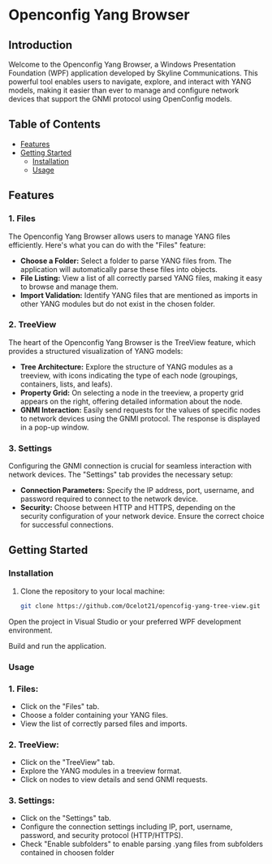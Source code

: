 # Openconfig Yang Browser


## Introduction

Welcome to the Openconfig Yang Browser, a Windows Presentation Foundation (WPF) application developed by Skyline Communications. This powerful tool enables users to navigate, explore, and interact with YANG models, making it easier than ever to manage and configure network devices that support the GNMI protocol using OpenConfig models.

## Table of Contents

- [Features](#features)
- [Getting Started](#getting-started)
  - [Installation](#installation)
  - [Usage](#usage)

## Features

### 1. Files

The Openconfig Yang Browser allows users to manage YANG files efficiently. Here's what you can do with the "Files" feature:

- **Choose a Folder:** Select a folder to parse YANG files from. The application will automatically parse these files into objects.
- **File Listing:** View a list of all correctly parsed YANG files, making it easy to browse and manage them.
- **Import Validation:** Identify YANG files that are mentioned as imports in other YANG modules but do not exist in the chosen folder.

### 2. TreeView

The heart of the Openconfig Yang Browser is the TreeView feature, which provides a structured visualization of YANG models:

- **Tree Architecture:** Explore the structure of YANG modules as a treeview, with icons indicating the type of each node (groupings, containers, lists, and leafs).
- **Property Grid:** On selecting a node in the treeview, a property grid appears on the right, offering detailed information about the node.
- **GNMI Interaction:** Easily send requests for the values of specific nodes to network devices using the GNMI protocol. The response is displayed in a pop-up window.

### 3. Settings

Configuring the GNMI connection is crucial for seamless interaction with network devices. The "Settings" tab provides the necessary setup:

- **Connection Parameters:** Specify the IP address, port, username, and password required to connect to the network device.
- **Security:** Choose between HTTP and HTTPS, depending on the security configuration of your network device. Ensure the correct choice for successful connections.

## Getting Started

### Installation

1. Clone the repository to your local machine:

   ```bash
   git clone https://github.com/Ocelot21/opencofig-yang-tree-view.git
Open the project in Visual Studio or your preferred WPF development environment.

Build and run the application.

### Usage

### 1. Files:

- Click on the "Files" tab.
- Choose a folder containing your YANG files.
- View the list of correctly parsed files and imports.

### 2. TreeView:

- Click on the "TreeView" tab.
- Explore the YANG modules in a treeview format.
- Click on nodes to view details and send GNMI requests.

### 3. Settings:

- Click on the "Settings" tab.
- Configure the connection settings including IP, port, username, password, and security protocol (HTTP/HTTPS).
- Check "Enable subfolders" to enable parsing .yang files from subfolders contained in choosen folder
